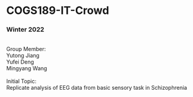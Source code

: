 # COGS189-IT-Crowd
<h3>Winter 2022</h3> <br>
Group Member:<br>
Yutong Jiang<br>
Yufei Deng<br>
Mingyang Wang<br>
<br>
Initial Topic:<br>
Replicate analysis of EEG data from basic sensory task in Schizophrenia<br>
